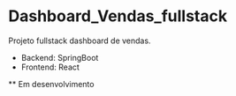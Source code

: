 # Dashboard_Vendas_fullstack  
Projeto fullstack dashboard de vendas.  
* Backend: SpringBoot  
* Frontend: React  

** Em desenvolvimento
